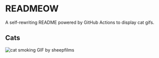 # READMEOW

A self-rewriting README powered by GitHub Actions to display cat gifs.

## Cats

![cat smoking GIF by sheepfilms](https://media1.giphy.com/media/l0ExdMHUDKteztyfe/200.gif?cid=9acd02daqem0lcfyuv5yfkn0m019jzafwjzxe2kshb7x6gyj&ep=v1_gifs_search&rid=200.gif&ct=g)
